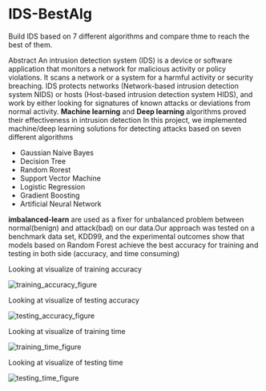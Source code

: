 # IDS-BestAlg
Build IDS based on 7 different algorithms and compare thme to reach the best of them.

Abstract
An intrusion detection system (IDS) is a device or software application that monitors a
network for malicious activity or policy violations. It scans a network or a system for a
harmful activity or security breaching. IDS protects networks (Network-based intrusion
detection system NIDS) or hosts (Host-based intrusion detection system HIDS),
and work by either looking for signatures of known attacks or deviations from normal
activity. **Machine learning** and **Deep learning** algorithms proved their effectiveness in intrusion detection In this project, we implemented machine/deep
learning solutions for detecting attacks based on seven different algorithms
- Gaussian Naive Bayes
- Decision Tree
- Random Rorest
- Support Vector Machine 
- Logistic Regression
- Gradient Boosting
- Artificial Neural Network

**imbalanced-learn**  are used as a fixer for unbalanced problem between normal(benign) and attack(bad) on our data.Our approach was tested on a
benchmark data set, KDD99, and the experimental outcomes show that models based
on Random Forest achieve the best accuracy for training and testing in both side (accuracy, and time consuming)

Looking at visualize of training accuracy

![training_accuracy_figure](https://user-images.githubusercontent.com/40705538/124691786-b83b5680-dedc-11eb-8872-21a5b20af866.png)

Looking at visualize of testing accuracy

![testing_accuracy_figure](https://user-images.githubusercontent.com/40705538/124691804-c1c4be80-dedc-11eb-9257-317cd4dbf028.png)

Looking at visualize of training time

![training_time_figure](https://user-images.githubusercontent.com/40705538/124691822-c7ba9f80-dedc-11eb-8c12-42c655b49bd0.png)

Looking at visualize of testing time

![testing_time_figure](https://user-images.githubusercontent.com/40705538/124691837-cf7a4400-dedc-11eb-9dcc-258afbcdf9ce.png)

